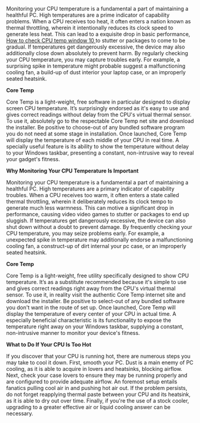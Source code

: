 Monitoring your CPU temperature is a fundamental a part of maintaining a healthful PC. High temperatures are a prime indicator of capability problems. When a CPU receives too heat, it often enters a nation known as thermal throttling, wherein it intentionally reduces its clock speed to generate less heat. This can lead to a exquisite drop in basic performance, [How to check CPU temp window 10
](https://cputemper.com/how-to-check-cpu-temperature-on-windows-10/) to stutter or packages to come to be gradual. If temperatures get dangerously excessive, the device may also additionally close down absolutely to prevent harm. By regularly checking your CPU temperature, you may capture troubles early. For example, a surprising spike in temperature might probable suggest a malfunctioning cooling fan, a build-up of dust interior your laptop case, or an improperly seated heatsink.

**Core Temp**

Core Temp is a light-weight, free software in particular designed to display screen CPU temperature. It’s surprisingly endorsed as it's easy to use and gives correct readings without delay from the CPU's virtual thermal sensor. To use it, absolutely go to the respectable Core Temp net site and download the installer. Be positive to choose-out of any bundled software program you do not need at some stage in installation. Once launched, Core Temp will display the temperature of each middle of your CPU in real time. A specially useful feature is its ability to show the temperature without delay to your Windows taskbar, presenting a constant, non-intrusive way to reveal your gadget's fitness.


**Why Monitoring Your CPU Temperature Is Important**

Monitoring your CPU temperature is a fundamental a part of maintaining a healthful PC. High temperatures are a primary indicator of capability troubles. When a CPU receives too warm, it often enters a state called thermal throttling, wherein it deliberately reduces its clock tempo to generate much less warmness. This can motive a significant drop in performance, causing video video games to stutter or packages to end up sluggish. If temperatures get dangerously excessive, the device can also shut down without a doubt to prevent damage. By frequently checking your CPU temperature, you may seize problems early. For example, a unexpected spike in temperature may additionally endorse a malfunctioning cooling fan, a construct-up of dirt internal your pc case, or an improperly seated heatsink.

**Core Temp**

Core Temp is a light-weight, free utility specifically designed to show CPU temperature. It’s as a substitute recommended because it's simple to use and gives correct readings right away from the CPU's virtual thermal sensor. To use it, in reality visit the authentic Core Temp internet site and download the installer. Be positive to select-out of any bundled software you don't want in the route of set up. Once launched, Core Temp will display the temperature of every center of your CPU in actual time. A especially beneficial characteristic is its functionality to expose the temperature right away on your Windows taskbar, supplying a constant, non-intrusive manner to monitor your device's fitness.

**What to Do If Your CPU Is Too Hot**

If you discover that your CPU is running hot, there are numerous steps you may take to cool it down. First, smooth your PC. Dust is a main enemy of PC cooling, as it is able to acquire in lovers and heatsinks, blocking airflow. Next, check your case lovers to ensure they may be running properly and are configured to provide adequate airflow. An foremost setup entails fanatics pulling cool air in and pushing hot air out. If the problem persists, do not forget reapplying thermal paste between your CPU and its heatsink, as it is able to dry out over time. Finally, if you're the use of a stock cooler, upgrading to a greater effective air or liquid cooling answer can be necessary.

